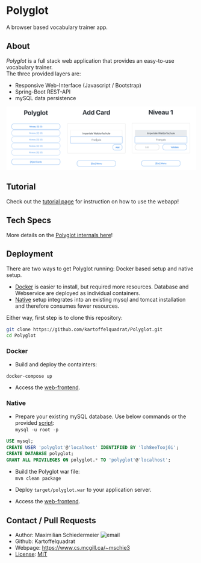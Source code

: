 # Polyglot

A browser based vocabulary trainer app.

## About

*Polyglot* is a full stack web application that provides an easy-to-use vocabulary trainer.  
The three provided layers are:

 * Responsive Web-Interface (Javascript / Bootstrap)
 * Spring-Boot REST-API
 * mySQL data persistence

![polyglot](documentation/ui.png)

## Tutorial

Check out the [tutorial page](documentation/tutorial.md) for instruction on how to use the webapp!

## Tech Specs

More details on the [Polyglot internals here](documentation/API.md)!

## Deployment

There are two ways to get Polyglot running: Docker based setup and native setup.

 * [Docker](#docker) is easier to install, but required more resources. Database and Webservice are deployed as individual containers.
 * [Native](#native) setup integrates into an existing mysql and tomcat installation and therefore consumes fewer resources.

Either way, first step is to clone this repository:  
```bash
git clone https://github.com/kartoffelquadrat/Polyglot.git
cd Polyglot
```

### Docker

 * Build and deploy the containters:  
```bash
docker-compose up
```

 * Access the [web-frontend](http://127.0.0.1:8444).

### Native

 * Prepare your existing mySQL database. Use below commands or the provided [script](polyglot-manual-setup.sql):  
```mysql -u root -p```  
```sql
USE mysql;
CREATE USER 'polyglot'@'localhost' IDENTIFIED BY 'loh8eeTooj0i';
CREATE DATABASE polyglot;
GRANT ALL PRIVILEGES ON polyglot.* TO 'polyglot'@'localhost';
```

 * Build the Polyglot war file:  
```mvn clean package```

 * Deploy ```target/polyglot.war``` to your application server.

 * Access the [web-frontend](http://127.0.0.1:8444).

## Contact / Pull Requests

 * Author: Maximilian Schiedermeier ![email](documentation/email.png)
 * Github: Kartoffelquadrat
 * Webpage: https://www.cs.mcgill.ca/~mschie3
 * [License](LICENSE): [MIT](https://opensource.org/licenses/MIT)
